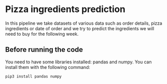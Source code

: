 # Pizza ingredients prediction
In this pipeline we take datasets of various data such as order details, pizza ingredients or date of order and we try to predict the ingredients we will need to buy for the following week.

## Before running the code
You need to have some libraries installed: pandas and numpy. You can install them with the following command:
```bash
pip3 install pandas numpy
```
